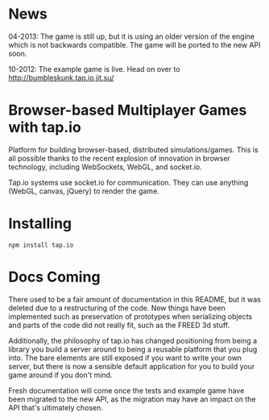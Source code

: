 News
====
04-2013: The game is still up, but it is using an older version of the engine which is not backwards compatible. The game will be ported to the new API soon.

10-2012: The example game is live. Head on over to http://bumbleskunk.tap.io.jit.su/ 

Browser-based Multiplayer Games with tap.io
===========================================
Platform for building browser-based, distributed simulations/games. This is all possible thanks to the recent 
explosion of innovation in browser technology, including WebSockets, WebGL, and socket.io.

Tap.io systems use socket.io for communication. They can use anything (WebGL, canvas, jQuery) to render the game.

Installing
==========
```
npm install tap.io
```

Docs Coming
===========
There used to be a fair amount of documentation in this README, but it was deleted due to a restructuring of the code. New things have been implemented
such as preservation of prototypes when serializing objects and parts of the code did not really fit, such as the FREED 3d stuff.

Additionally, the philosophy of tap.io has changed positioning from being a library you build a server around to being a reusable platform that you plug into. The
bare elements are still exposed if you want to write your own server, but there is now a sensible default application for you to build your game around
if you don't mind.

Fresh documentation will come once the tests and example game have been migrated to the new API, as the migration may have an impact on the API that's ultimately chosen.
